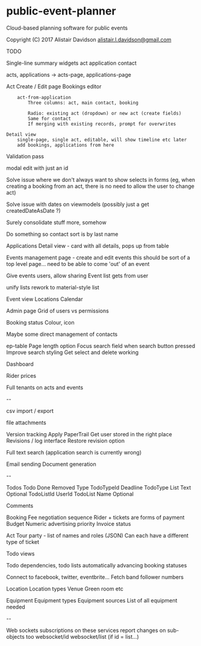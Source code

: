 # public-event-planner

Cloud-based planning software for public events

Copyright (C) 2017 Alistair Davidson <alistair.l.davidson@gmail.com>

TODO

Single-line summary widgets
    act
    application
    contact

acts, applications -> acts-page, applications-page

Act
    Create / Edit page
        Bookings editor

        act-from-application
            Three columns: act, main contact, booking

            Radio: existing act (dropdown) or new act (create fields)
            Same for contact
            If merging with existing records, prompt for overwrites

    Detail view     
        single-page, single act, editable, will show timeline etc later
        add bookings, applications from here

Validation pass

modal edit with just an id

Solve issue where we don't always want to show selects in forms (eg, when creating a booking from an act, there is no need to allow the user to change act)

Solve issue with dates on viewmodels (possibly just a get createdDateAsDate ?) 

Surely consolidate stuff more, somehow

Do something so contact sort is by last name

Applications
    Detail view - card with all details, pops up from table 

Events management page - create and edit events
    this should be sort of a top level page... need to be able to come 'out' of an event

Give events users, allow sharing
Event list gets from user

unify lists
rework to material-style list

Event view
    Locations
    Calendar

Admin page
    Grid of users vs permissions

Booking status
    Colour, icon

Maybe some direct management of contacts

ep-table
    Page length option
    Focus search field when search button pressed
    Improve search styling
    Get select and delete working

Dashboard

Rider prices

Full tenants on acts and events

--

csv import / export

file attachments

Version tracking
    Apply PaperTrail
        Get user stored in the right place
        Revisions / log interface
        Restore revision option

Full text search (application search is currently wrong)

Email sending
Document generation

--

Todos
    Todo
        Done
        Removed
        Type
        TodoTypeId
        Deadline
    TodoType
        List
        Text
        Optional
        TodoListId
        UserId
    TodoList
        Name
        Optional

Comments

Booking
    Fee negotiation sequence
        Rider + tickets are forms of payment
    Budget
    Numeric advertising priority
    Invoice status

Act
    Tour party - list of names and roles (JSON)
    Can each have a different type of ticket

Todo views

Todo dependencies, todo lists automatically advancing booking statuses

Connect to facebook, twitter, eventbrite...
    Fetch band follower numbers


Location
    Location types
        Venue
        Green room
        etc

Equipment
    Equipment types
    Equipment sources
    List of all equipment needed



--

Web sockets subscriptions on these services report changes on sub-objects too
    websocket/id
    websocket/list (if id = list...)
